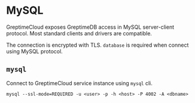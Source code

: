 # MySQL

GreptimeCloud exposes GreptimeDB access in MySQL server-client protocol. Most
standard clients and drivers are compatible.

The connection is encrypted with TLS. `database` is required when connect using
MySQL protocol.

## `mysql`

Connect to GreptimeCloud service instance using `mysql` cli.

```
mysql --ssl-mode=REQUIRED -u <user> -p -h <host> -P 4002 -A <dbname>
```
